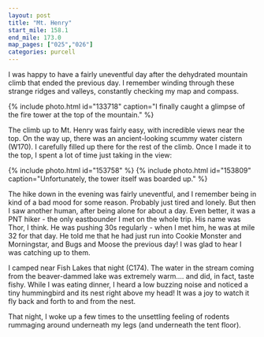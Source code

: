 ```yaml
---
layout: post
title: "Mt. Henry"
start_mile: 158.1
end_mile: 173.0
map_pages: ["025","026"]
categories: purcell
---
```


I was happy to have a fairly uneventful day after the dehydrated mountain climb
that ended the previous day. I remember winding through these strange ridges
and valleys, constantly checking my map and compass.

{% include photo.html id="133718" caption="I finally caught a glimpse of the fire tower at the top of the mountain." %}

The climb up to Mt. Henry was fairly easy, with incredible views near the top.
On the way up, there was an ancient-looking scummy water cistern (W170). I
carefully filled up there for the rest of the climb. Once I made it to the top,
I spent a lot of time just taking in the view:

{% include photo.html id="153758" %}
{% include photo.html id="153809" caption="Unfortunately, the tower itself was boarded up." %}

The hike down in the evening was fairly uneventful, and I remember being in kind
of a bad mood for some reason. Probably just tired and lonely. But then I saw
another human, after being alone for about a day. Even better, it was a PNT
hiker - the only eastbounder I met on the whole trip. His name was Thor, I
think. He was pushing 30s regularly - when I met him, he was at mile 32 for that
day. He told me that he had just run into Cookie Monster and Morningstar, and
Bugs and Moose the previous day! I was glad to hear I was catching up to them.

I camped near Fish Lakes that night (C174). The water in the stream coming from
the beaver-dammed lake was extremely warm.... and did, in fact, taste fishy.
While I was eating dinner, I heard a low buzzing noise and noticed a tiny
hummingbird and its nest right above my head! It was a joy to watch it fly back
and forth to and from the nest.

That night, I woke up a few times to the unsettling feeling of rodents rummaging
around underneath my legs (and underneath the tent floor).

